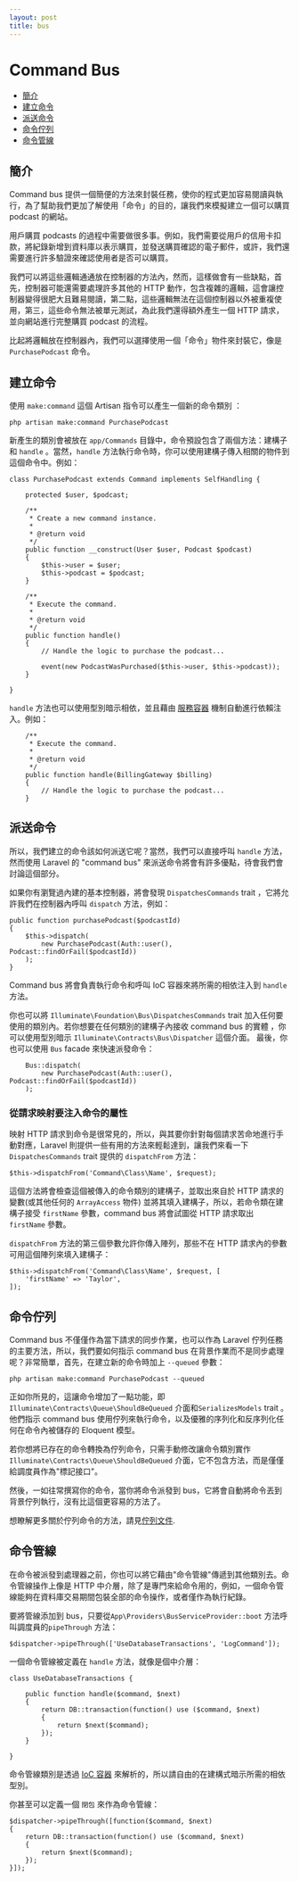 ```yaml
---
layout: post
title: bus
---
```

# Command Bus

- [簡介](#introduction)
- [建立命令](#creating-commands)
- [派送命令](#dispatching-commands)
- [命令佇列](#queued-commands)
- [命令管線](#command-pipeline)

<a name="introduction"></a>
## 簡介

Command bus 提供一個簡便的方法來封裝任務，使你的程式更加容易閱讀與執行，為了幫助我們更加了解使用「命令」的目的，讓我們來模擬建立一個可以購買 podcast 的網站。

用戶購買 podcasts 的過程中需要做很多事。例如，我們需要從用戶的信用卡扣款，將紀錄新增到資料庫以表示購買，並發送購買確認的電子郵件，或許，我們還需要進行許多驗證來確認使用者是否可以購買。

我們可以將這些邏輯通通放在控制器的方法內，然而，這樣做會有一些缺點，首先，控制器可能還需要處理許多其他的 HTTP 動作，包含複雜的邏輯，這會讓控制器變得很肥大且難易閱讀，第二點，這些邏輯無法在這個控制器以外被重複使用，第三，這些命令無法被單元測試，為此我們還得額外產生一個 HTTP 請求，並向網站進行完整購買 podcast 的流程。

比起將邏輯放在控制器內，我們可以選擇使用一個「命令」物件來封裝它，像是 `PurchasePodcast` 命令。

<a name="creating-commands"></a>
## 建立命令

使用 `make:command` 這個 Artisan 指令可以產生一個新的命令類別 ：

	php artisan make:command PurchasePodcast

新產生的類別會被放在 `app/Commands` 目錄中，命令預設包含了兩個方法：建構子和 `handle` 。當然，`handle` 方法執行命令時，你可以使用建構子傳入相關的物件到這個命令中。例如：

	class PurchasePodcast extends Command implements SelfHandling {

		protected $user, $podcast;

		/**
		 * Create a new command instance.
		 *
		 * @return void
		 */
		public function __construct(User $user, Podcast $podcast)
		{
			$this->user = $user;
			$this->podcast = $podcast;
		}

		/**
		 * Execute the command.
		 *
		 * @return void
		 */
		public function handle()
		{
			// Handle the logic to purchase the podcast...

			event(new PodcastWasPurchased($this->user, $this->podcast));
		}

	}

`handle` 方法也可以使用型別暗示相依，並且藉由 [服務容器](/laravel_tw/docs/5.0/container) 機制自動進行依賴注入。例如：

		/**
		 * Execute the command.
		 *
		 * @return void
		 */
		public function handle(BillingGateway $billing)
		{
			// Handle the logic to purchase the podcast...
		}

<a name="dispatching-commands"></a>
## 派送命令

所以，我們建立的命令該如何派送它呢？當然，我們可以直接呼叫 `handle` 方法，然而使用 Laravel 的 "command bus" 來派送命令將會有許多優點，待會我們會討論這個部分。

如果你有瀏覽過內建的基本控制器，將會發現 `DispatchesCommands` trait ，它將允許我們在控制器內呼叫 `dispatch` 方法，例如：

	public function purchasePodcast($podcastId)
	{
		$this->dispatch(
			new PurchasePodcast(Auth::user(), Podcast::findOrFail($podcastId))
		);
	}

Command bus 將會負責執行命令和呼叫 IoC 容器來將所需的相依注入到 `handle` 方法。

你也可以將 `Illuminate\Foundation\Bus\DispatchesCommands` trait 加入任何要使用的類別內。若你想要在任何類別的建構子內接收 command bus 的實體 ，你可以使用型別暗示 `Illuminate\Contracts\Bus\Dispatcher` 這個介面。
最後，你也可以使用 `Bus` facade 來快速派發命令：

		Bus::dispatch(
			new PurchasePodcast(Auth::user(), Podcast::findOrFail($podcastId))
		);

### 從請求映射要注入命令的屬性

映射 HTTP 請求到命令是很常見的，所以，與其要你針對每個請求苦命地進行手動對應，Laravel 則提供一些有用的方法來輕鬆達到，讓我們來看一下 `DispatchesCommands` trait 提供的 `dispatchFrom` 方法：

	$this->dispatchFrom('Command\Class\Name', $request);

這個方法將會檢查這個被傳入的命令類別的建構子，並取出來自於 HTTP 請求的變數(或其他任何的 `ArrayAccess` 物件) 並將其填入建構子，所以，若命令類在建構子接受 `firstName` 參數，command bus 將會試圖從 HTTP 請求取出 `firstName` 參數。

`dispatchFrom` 方法的第三個參數允許你傳入陣列，那些不在 HTTP 請求內的參數可用這個陣列來填入建構子：

	$this->dispatchFrom('Command\Class\Name', $request, [
		'firstName' => 'Taylor',
	]);

<a name="queued-commands"></a>
## 命令佇列

Command bus 不僅僅作為當下請求的同步作業，也可以作為 Laravel 佇列任務的主要方法，所以，我們要如何指示 command bus 在背景作業而不是同步處理呢？非常簡單，首先，在建立新的命令時加上 `--queued` 參數：

	php artisan make:command PurchasePodcast --queued

正如你所見的，這讓命令增加了一點功能，即 `Illuminate\Contracts\Queue\ShouldBeQueued` 介面和`SerializesModels` trait 。 他們指示 command bus 使用佇列來執行命令，以及優雅的序列化和反序列化任何在命令內被儲存的 Eloquent 模型。

若你想將已存在的命令轉換為佇列命令，只需手動修改讓命令類別實作 `Illuminate\Contracts\Queue\ShouldBeQueued` 介面，它不包含方法，而是僅僅給調度員作為"標記接口"。

然後，一如往常撰寫你的命令，當你將命令派發到 bus，它將會自動將命令丟到背景佇列執行，沒有比這個更容易的方法了。

想瞭解更多關於佇列命令的方法，請見[佇列文件](/laravel_tw/docs/5.0/queues).

<a name="command-pipeline"></a>
## 命令管線

在命令被派發到處理器之前，你也可以將它藉由"命令管線"傳遞到其他類別去。命令管線操作上像是 HTTP 中介層，除了是專門來給命令用的，例如，一個命令管線能夠在資料庫交易期間包裝全部的命令操作，或者僅作為執行紀錄。

要將管線添加到 bus，只要從`App\Providers\BusServiceProvider::boot` 方法呼叫調度員的`pipeThrough` 方法：

	$dispatcher->pipeThrough(['UseDatabaseTransactions', 'LogCommand']);

一個命令管線被定義在 `handle` 方法，就像是個中介層：

	class UseDatabaseTransactions {

		public function handle($command, $next)
		{
			return DB::transaction(function() use ($command, $next)
			{
				return $next($command);
			});
		}

	}

命令管線類別是透過 [IoC 容器](/laravel_tw/docs/5.0/container) 來解析的，所以請自由的在建構式暗示所需的相依型別。

你甚至可以定義一個 `閉包` 來作為命令管線：

	$dispatcher->pipeThrough([function($command, $next)
	{
		return DB::transaction(function() use ($command, $next)
		{
			return $next($command);
		});
	}]);
